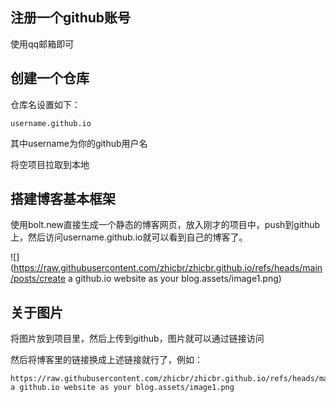 ## 注册一个github账号

使用qq邮箱即可

## 创建一个仓库

仓库名设置如下：

```
username.github.io
```

其中username为你的github用户名

将空项目拉取到本地

## 搭建博客基本框架
使用bolt.new直接生成一个静态的博客网页，放入刚才的项目中，push到github上，然后访问username.github.io就可以看到自己的博客了。

![](https://raw.githubusercontent.com/zhicbr/zhicbr.github.io/refs/heads/main/posts/create a github.io website as your blog.assets/image1.png)





## 关于图片

将图片放到项目里，然后上传到github，图片就可以通过链接访问

然后将博客里的链接换成上述链接就行了，例如：

````
https://raw.githubusercontent.com/zhicbr/zhicbr.github.io/refs/heads/main/posts/create a github.io website as your blog.assets/image1.png

````

